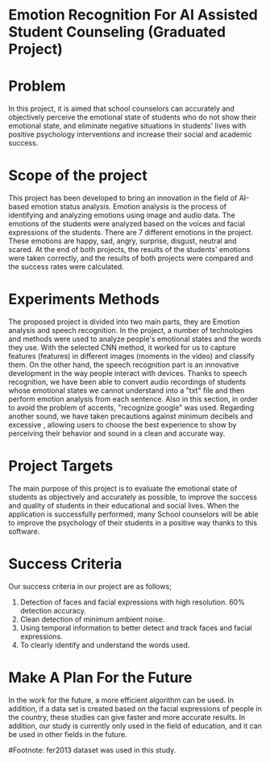 # Emotion Recognition For AI Assisted Student Counseling (Graduated Project)

# Problem 
In this project, it is aimed that school counselors can accurately and objectively perceive the emotional state of students who do not show their emotional state, and eliminate negative situations in students' lives with positive psychology interventions and increase their social and academic success.

# Scope of the project
This project has been developed to bring an innovation in the field of AI-based emotion status analysis. Emotion analysis is the process of identifying and analyzing emotions using image and audio data. The emotions of the students were analyzed based on the voices and facial expressions of the students. There are 7 different emotions in the project. These emotions are happy, sad, angry, surprise, disgust, neutral and scared. At the end of both projects, the results of the students' emotions were taken correctly, and the results of both projects were compared and the success rates were calculated.

# Experiments Methods
The proposed project is divided into two main parts, they are Emotion analysis and speech recognition. In the project, a number of technologies and methods were used to analyze people's emotional states and the words they use. With the selected CNN method, it worked for us to capture features (features) in different images (moments in the video) and classify them. On the other hand, the speech recognition part is an innovative development in the way people interact with devices. Thanks to speech recognition, we have been able to convert audio recordings of students whose emotional states we cannot understand into a "txt" file and then perform emotion analysis from each sentence. Also in this section, in order to avoid the problem of accents, "recognize.google" was used. Regarding another sound, we have taken precautions against minimum decibels and excessive , allowing users to choose the best experience to show by perceiving their behavior and sound in a clean and accurate way.


# Project Targets
The main purpose of this project is to evaluate the emotional state of students as objectively and accurately as possible, to improve the success and quality of students in their educational and social lives. When the application is successfully performed, many School counselors will be able to improve the psychology of their students in a positive way thanks to this software.

# Success Criteria
Our success criteria in our project are as follows;
1. Detection of faces and facial expressions with high resolution. 60% detection accuracy.
2. Clean detection of minimum ambient noise.
3. Using temporal information to better detect and track faces and facial expressions. 
4. To clearly identify and understand the words used.

# Make A Plan For the Future
In the work for the future, a more efficient algorithm can be used. In addition, if a data set is created based on the facial expressions of people in the country, these studies can give faster and more accurate results. In addition, our study is currently only used in the field of education, and it can be used in other fields in the future.


#Footnote: fer2013 dataset was used in this study.
